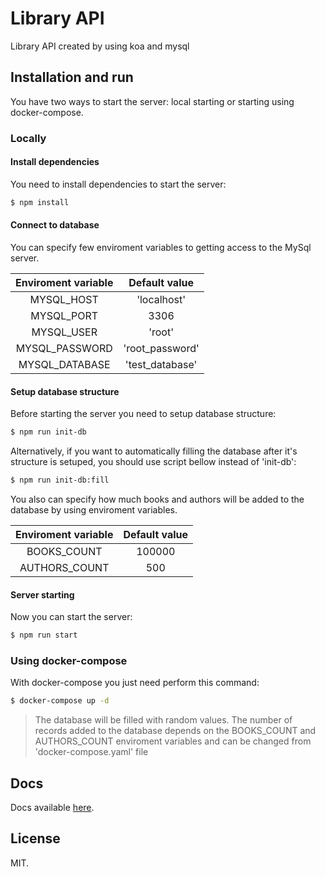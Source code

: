 # Library API

Library API created by using koa and mysql

## Installation and run

You have two ways to start the server: local starting or starting using docker-compose.

### Locally

#### Install dependencies

You need to install dependencies to start the server:

```sh
$ npm install
```

#### Connect to database

You can specify few enviroment variables to getting access to the MySql server.

| Enviroment variable | Default value   |
| :-----------------: |:---------------:|
| MYSQL_HOST          | 'localhost'     |
| MYSQL_PORT          | 3306            |
| MYSQL_USER          | 'root'          |
| MYSQL_PASSWORD      | 'root_password' |
| MYSQL_DATABASE      | 'test_database' |

#### Setup database structure

Before starting the server you need to setup database structure:

```sh
$ npm run init-db
```

Alternatively, if you want to automatically filling the database after it's structure is setuped, you should use script bellow instead of 'init-db':

```sh
$ npm run init-db:fill
```

You also can specify how much books and authors will be added to the database by using enviroment variables.

| Enviroment variable | Default value   |
| :-----------------: |:---------------:|
| BOOKS_COUNT         | 100000          |
| AUTHORS_COUNT       | 500             |

#### Server starting

Now you can start the server:

```sh
$ npm run start
```

### Using docker-compose

With docker-compose you just need perform this command:

```sh
$ docker-compose up -d
```

> The database will be filled with random values. The number of records added to the database depends on the BOOKS_COUNT and AUTHORS_COUNT enviroment variables and can be changed from 'docker-compose.yaml' file

## Docs

Docs available [here](https://eliseevnp.github.io/library-api/).

## License

MIT.

